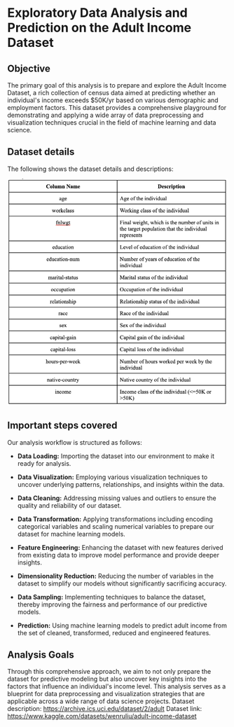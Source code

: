 # Exploratory Data Analysis and Prediction on the Adult Income Dataset
## Objective
The primary goal of this analysis is to prepare and explore the Adult Income Dataset, a rich collection of census data aimed at predicting whether an individual's income exceeds $50K/yr based on various demographic and employment factors. This dataset provides a comprehensive playground for demonstrating and applying a wide array of data preprocessing and visualization techniques crucial in the field of machine learning and data science.

## Dataset details
The following shows the dataset details and descriptions:

![Description of the dataset](Images/data%20description.png)


## Important steps covered
 Our analysis workflow is structured as follows:

*  **Data Loading:** Importing the dataset into our environment to make it ready for analysis.

* **Data Visualization:** Employing various visualization techniques to uncover underlying patterns, relationships, and insights within the data.

*  **Data Cleaning:** Addressing missing values and outliers to ensure the quality and reliability of our dataset.

*  **Data Transformation:** Applying transformations including encoding categorical variables and scaling numerical variables to prepare our dataset for machine learning models.

*  **Feature Engineering:** Enhancing the dataset with new features derived from existing data to improve model performance and provide deeper insights.

*  **Dimensionality Reduction:** Reducing the number of variables in the dataset to simplify our models without significantly sacrificing accuracy.

*  **Data Sampling:** Implementing techniques to balance the dataset, thereby improving the fairness and performance of our predictive models.

* **Prediction:** Using machine learning models to predict adult income from the set of cleaned, transformed, reduced and engineered features.

## Analysis Goals
 Through this comprehensive approach, we aim to not only prepare the dataset for predictive modeling but also uncover key insights into the factors that influence an individual's income level. This analysis serves as a blueprint for data preprocessing and visualization strategies that are applicable across a wide range of data science projects.
 Dataset description: https://archive.ics.uci.edu/dataset/2/adult
 Dataset link: https://www.kaggle.com/datasets/wenruliu/adult-income-dataset
